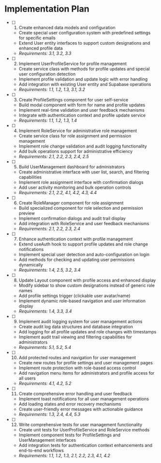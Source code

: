 # Implementation Plan

- [ ] 1. Create enhanced data models and configuration




  - Create special user configuration system with predefined settings for specific emails
  - Extend User entity interfaces to support custom designations and enhanced profile data
  - _Requirements: 3.1, 3.2, 3.3_

- [ ] 2. Implement UserProfileService for profile management
  - Create service class with methods for profile updates and special user configuration detection
  - Implement profile validation and update logic with error handling
  - Add integration with existing User entity and Supabase operations
  - _Requirements: 1.1, 1.2, 1.3, 3.1, 3.2_

- [ ] 3. Create ProfileSettings component for user self-service
  - Build modal component with form for name and profile updates
  - Implement real-time validation and user feedback mechanisms
  - Integrate with authentication context and profile update service
  - _Requirements: 1.1, 1.2, 1.3, 1.4_

- [ ] 4. Implement RoleService for administrative role management
  - Create service class for role assignment and permission management
  - Implement role change validation and audit logging functionality
  - Add bulk operations support for administrative efficiency
  - _Requirements: 2.1, 2.2, 2.3, 2.4, 2.5_

- [ ] 5. Build UserManagement dashboard for administrators
  - Create administrative interface with user list, search, and filtering capabilities
  - Implement role assignment interface with confirmation dialogs
  - Add user activity monitoring and bulk operation controls
  - _Requirements: 2.1, 2.2, 4.1, 4.2, 4.3, 4.4_

- [ ] 6. Create RoleManager component for role assignment
  - Build specialized component for role selection and permission preview
  - Implement confirmation dialogs and audit trail display
  - Add integration with RoleService and user feedback mechanisms
  - _Requirements: 2.1, 2.2, 2.3, 2.4_

- [ ] 7. Enhance authentication context with profile management
  - Extend useAuth hook to support profile updates and role change notifications
  - Implement special user detection and auto-configuration on login
  - Add methods for checking and updating user permissions dynamically
  - _Requirements: 1.4, 2.5, 3.2, 3.4_

- [ ] 8. Update Layout component with profile access and enhanced display
  - Modify sidebar to show custom designations instead of generic role names
  - Add profile settings trigger (clickable user avatar/name)
  - Implement dynamic role-based navigation and user information display
  - _Requirements: 1.4, 3.3, 3.4_

- [ ] 9. Implement audit logging system for user management actions
  - Create audit log data structures and database integration
  - Add logging for all profile updates and role changes with timestamps
  - Implement audit trail viewing and filtering capabilities for administrators
  - _Requirements: 5.1, 5.2, 5.4_

- [ ] 10. Add protected routes and navigation for user management
  - Create new routes for profile settings and user management pages
  - Implement route protection with role-based access control
  - Add navigation menu items for administrators and profile access for all users
  - _Requirements: 4.1, 4.2, 5.2_

- [ ] 11. Create comprehensive error handling and user feedback
  - Implement toast notifications for all user management operations
  - Add loading states and error recovery mechanisms
  - Create user-friendly error messages with actionable guidance
  - _Requirements: 1.3, 2.4, 4.4, 5.3_

- [ ] 12. Write comprehensive tests for user management functionality
  - Create unit tests for UserProfileService and RoleService methods
  - Implement component tests for ProfileSettings and UserManagement interfaces
  - Add integration tests for authentication context enhancements and end-to-end workflows
  - _Requirements: 1.1, 1.2, 1.3, 2.1, 2.2, 2.3, 4.1, 4.2_